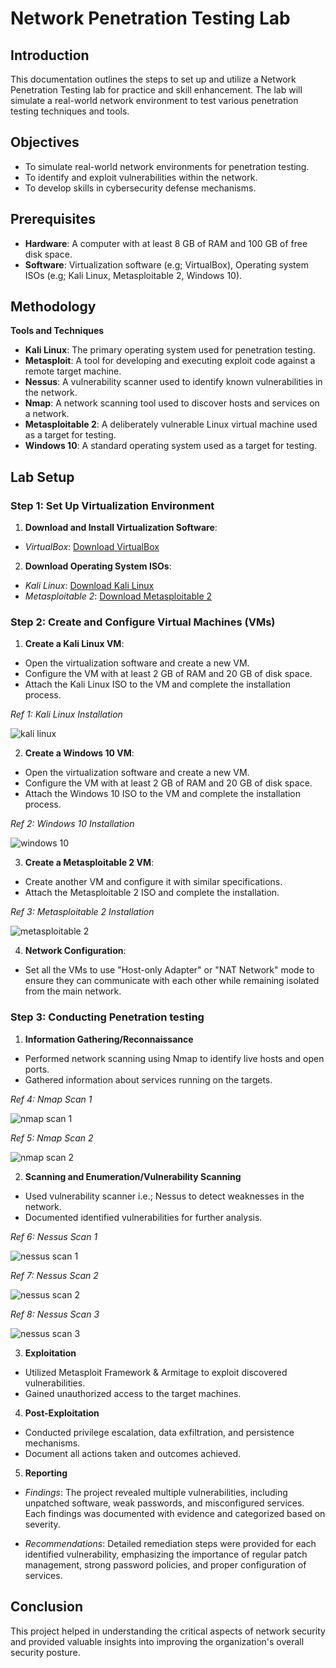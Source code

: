 # Network Penetration Testing Lab

## Introduction

This documentation outlines the steps to set up and utilize a Network Penetration Testing lab for practice and skill enhancement. The lab will simulate a real-world network environment to test various penetration testing techniques and tools.

## Objectives

- To simulate real-world network environments for penetration testing.
- To identify and exploit vulnerabilities within the network.
- To develop skills in cybersecurity defense mechanisms.

## Prerequisites

- **Hardware**: A computer with at least 8 GB of RAM and 100 GB of free disk space.
- **Software**: Virtualization software (e.g; VirtualBox), Operating system ISOs (e.g; Kali Linux, Metasploitable 2, Windows 10).

## Methodology
**Tools and Techniques**

- **Kali Linux**: The primary operating system used for penetration testing.
- **Metasploit**: A tool for developing and executing exploit code against a remote target machine.
- **Nessus**: A vulnerability scanner used to identify known vulnerabilities in the network.
- **Nmap**: A network scanning tool used to discover hosts and services on a network.
- **Metasploitable 2**: A deliberately vulnerable Linux virtual machine used as a target for testing.
- **Windows 10**: A standard operating system used as a target for testing.

## Lab Setup

### Step 1: Set Up Virtualization Environment

1. **Download and Install Virtualization Software**:
- *VirtualBox*: [Download VirtualBox](https://www.virtualbox.org/)

2. **Download Operating System ISOs**:
- *Kali Linux*: [Download Kali Linux](https://www.kali.org/)
- *Metasploitable 2*: [Download Metasploitable 2](https://sourceforge.net/projects/metasploitable2/)

### Step 2: Create and Configure Virtual Machines (VMs)

1. **Create a Kali Linux VM**:
- Open the virtualization software and create a new VM.
- Configure the VM with at least 2 GB of RAM and 20 GB of disk space.
- Attach the Kali Linux ISO to the VM and complete the installation process.

*Ref 1: Kali Linux Installation*

![kali linux](images/image1.png)

2. **Create a Windows 10 VM**:
- Open the virtualization software and create a new VM.
- Configure the VM with at least 2 GB of RAM and 20 GB of disk space.
- Attach the Windows 10 ISO to the VM and complete the installation process.

*Ref 2: Windows 10 Installation*

![windows 10](images/image2.png)

3. **Create a Metasploitable 2 VM**:
- Create another VM and configure it with similar specifications.
- Attach the Metasploitable 2 ISO and complete the installation.

*Ref 3: Metasploitable 2 Installation*

![metasploitable 2](images/image3.png)

4. **Network Configuration**:
- Set all the VMs to use "Host-only Adapter" or "NAT Network" mode to ensure they can communicate with each other while remaining isolated from the main network.

### Step 3: Conducting Penetration testing

1. **Information Gathering/Reconnaissance**
- Performed network scanning using Nmap to identify live hosts and open ports.
- Gathered information about services running on the targets.

*Ref 4: Nmap Scan 1*

![nmap scan 1](images/image1.png)

*Ref 5: Nmap Scan 2*

![nmap scan 2](images/image1.png)

2. **Scanning and Enumeration/Vulnerability Scanning**
- Used vulnerability scanner i.e.; Nessus to detect weaknesses in the network.
- Documented identified vulnerabilities for further analysis.

*Ref 6: Nessus Scan 1*

![nessus scan 1](images/image1.png)

*Ref 7: Nessus Scan 2*

![nessus scan 2](images/image1.png)

*Ref 8: Nessus Scan 3*

![nessus scan 3](images/image1.png)

3. **Exploitation**
- Utilized Metasploit Framework & Armitage to exploit discovered vulnerabilities.
- Gained unauthorized access to the target machines.

4. **Post-Exploitation**
- Conducted privilege escalation, data exfiltration, and persistence mechanisms.
- Document all actions taken and outcomes achieved.

5. **Reporting**
- *Findings*:
The project revealed multiple vulnerabilities, including unpatched software, weak passwords, and misconfigured services.
Each findings was documented with evidence and categorized based on severity.

- *Recommendations*:
Detailed remediation steps were provided for each identified vulnerability, emphasizing the importance of regular patch management, strong password policies, and proper configuration of services.

## Conclusion

This project helped in understanding the critical aspects of network security and provided valuable insights into improving the organization's overall security posture.
